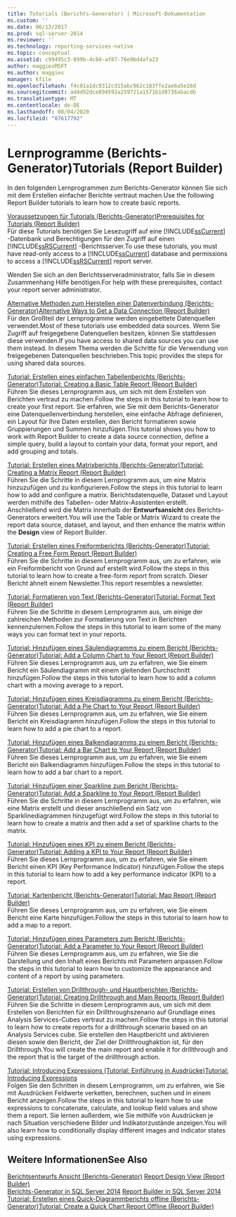 ```yaml
---
title: Tutorials (Berichts-Generator) | Microsoft-Dokumentation
ms.custom: ''
ms.date: 06/13/2017
ms.prod: sql-server-2014
ms.reviewer: ''
ms.technology: reporting-services-native
ms.topic: conceptual
ms.assetid: c99495c3-899b-4c84-af87-76e96d4afa23
author: maggiesMSFT
ms.author: maggies
manager: kfile
ms.openlocfilehash: f4c01a1dc9312cd15abc962c183ffe2ae6a5e16d
ms.sourcegitcommit: ad4d92dce894592a259721a1571b1d8736abacdb
ms.translationtype: MT
ms.contentlocale: de-DE
ms.lasthandoff: 08/04/2020
ms.locfileid: "87617792"
---
```

# <a name="tutorials-report-builder"></a><span data-ttu-id="d964c-102">Lernprogramme (Berichts-Generator)</span><span class="sxs-lookup"><span data-stu-id="d964c-102">Tutorials (Report Builder)</span></span>
  <span data-ttu-id="d964c-103">In den folgenden Lernprogrammen zum Berichts-Generator können Sie sich mit dem Erstellen einfacher Berichte vertraut machen.</span><span class="sxs-lookup"><span data-stu-id="d964c-103">Use the following Report Builder tutorials to learn how to create basic reports.</span></span>  
  
 [<span data-ttu-id="d964c-104">Voraussetzungen für Tutorials &#40;Berichts-Generator&#41;</span><span class="sxs-lookup"><span data-stu-id="d964c-104">Prerequisites for Tutorials &#40;Report Builder&#41;</span></span>](prerequisites-for-tutorials-report-builder.md)  
 <span data-ttu-id="d964c-105">Für diese Tutorials benötigen Sie Lesezugriff auf eine [!INCLUDE[ssCurrent](../includes/sscurrent-md.md)] -Datenbank und Berechtigungen für den Zugriff auf einen [!INCLUDE[ssRSCurrent](../includes/ssrscurrent-md.md)] -Berichtsserver.</span><span class="sxs-lookup"><span data-stu-id="d964c-105">To use these tutorials, you must have read-only access to a [!INCLUDE[ssCurrent](../includes/sscurrent-md.md)] database and permissions to access a [!INCLUDE[ssRSCurrent](../includes/ssrscurrent-md.md)] report server.</span></span>  
  
 <span data-ttu-id="d964c-106">Wenden Sie sich an den Berichtsserveradministrator, falls Sie in diesem Zusammenhang Hilfe benötigen.</span><span class="sxs-lookup"><span data-stu-id="d964c-106">For help with these prerequisites, contact your report server administrator.</span></span>  
  
 [<span data-ttu-id="d964c-107">Alternative Methoden zum Herstellen einer Datenverbindung &#40;Berichts-Generator&#41;</span><span class="sxs-lookup"><span data-stu-id="d964c-107">Alternative Ways to Get a Data Connection &#40;Report Builder&#41;</span></span>](alternative-ways-to-get-a-data-connection-report-builder.md)  
 <span data-ttu-id="d964c-108">Für den Großteil der Lernprogramme werden eingebettete Datenquellen verwendet.</span><span class="sxs-lookup"><span data-stu-id="d964c-108">Most of these tutorials use embedded data sources.</span></span> <span data-ttu-id="d964c-109">Wenn Sie Zugriff auf freigegebene Datenquellen besitzen, können Sie stattdessen diese verwenden.</span><span class="sxs-lookup"><span data-stu-id="d964c-109">If you have access to shared data sources you can use them instead.</span></span> <span data-ttu-id="d964c-110">In diesem Thema werden die Schritte für die Verwendung von freigegebenen Datenquellen beschrieben.</span><span class="sxs-lookup"><span data-stu-id="d964c-110">This topic provides the steps for using shared data sources.</span></span>  
  
 [<span data-ttu-id="d964c-111">Tutorial: Erstellen eines einfachen Tabellenberichts &#40;Berichts-Generator&#41;</span><span class="sxs-lookup"><span data-stu-id="d964c-111">Tutorial: Creating a Basic Table Report &#40;Report Builder&#41;</span></span>](tutorial-creating-a-basic-table-report-report-builder.md)  
 <span data-ttu-id="d964c-112">Führen Sie dieses Lernprogramm aus, um sich mit dem Erstellen von Berichten vertraut zu machen.</span><span class="sxs-lookup"><span data-stu-id="d964c-112">Follow the steps in this tutorial to learn how to create your first report.</span></span> <span data-ttu-id="d964c-113">Sie erfahren, wie Sie mit dem Berichts-Generator eine Datenquellenverbindung herstellen, eine einfache Abfrage definieren, ein Layout für Ihre Daten erstellen, den Bericht formatieren sowie Gruppierungen und Summen hinzufügen.</span><span class="sxs-lookup"><span data-stu-id="d964c-113">This tutorial shows you how to work with Report Builder to create a data source connection, define a simple query, build a layout to contain your data, format your report, and add grouping and totals.</span></span>  
  
 [<span data-ttu-id="d964c-114">Tutorial: Erstellen eines Matrixberichts &#40;Berichts-Generator&#41;</span><span class="sxs-lookup"><span data-stu-id="d964c-114">Tutorial: Creating a Matrix Report &#40;Report Builder&#41;</span></span>](tutorial-creating-a-matrix-report-report-builder.md)  
 <span data-ttu-id="d964c-115">Führen Sie die Schritte in diesem Lernprogramm aus, um eine Matrix hinzuzufügen und zu konfigurieren.</span><span class="sxs-lookup"><span data-stu-id="d964c-115">Follow the steps in this tutorial to learn how to add and configure a matrix.</span></span> <span data-ttu-id="d964c-116">Berichtsdatenquelle, Dataset und Layout werden mithilfe des Tabellen- oder Matrix-Assistenten erstellt. Anschließend wird die Matrix innerhalb der **Entwurfsansicht** des Berichts-Generators erweitert.</span><span class="sxs-lookup"><span data-stu-id="d964c-116">You will use the Table or Matrix Wizard to create the report data source, dataset, and layout, and then enhance the matrix within the **Design** view of Report Builder.</span></span>  
  
 [<span data-ttu-id="d964c-117">Tutorial: Erstellen eines Freiformberichts &#40;Berichts-Generator&#41;</span><span class="sxs-lookup"><span data-stu-id="d964c-117">Tutorial: Creating a Free Form Report &#40;Report Builder&#41;</span></span>](tutorial-creating-a-free-form-report-report-builder.md)  
 <span data-ttu-id="d964c-118">Führen Sie die Schritte in diesem Lernprogramm aus, um zu erfahren, wie ein Freiformbericht von Grund auf erstellt wird.</span><span class="sxs-lookup"><span data-stu-id="d964c-118">Follow the steps in this tutorial to learn how to create a free-form report from scratch.</span></span> <span data-ttu-id="d964c-119">Dieser Bericht ähnelt einem Newsletter.</span><span class="sxs-lookup"><span data-stu-id="d964c-119">This report resembles a newsletter.</span></span>  
  
 [<span data-ttu-id="d964c-120">Tutorial: Formatieren von Text (Berichts-Generator)</span><span class="sxs-lookup"><span data-stu-id="d964c-120">Tutorial: Format Text &#40;Report Builder&#41;</span></span>](tutorial-format-text-report-builder.md)  
 <span data-ttu-id="d964c-121">Führen Sie die Schritte in diesem Lernprogramm aus, um einige der zahlreichen Methoden zur Formatierung von Text in Berichten kennenzulernen.</span><span class="sxs-lookup"><span data-stu-id="d964c-121">Follow the steps in this tutorial to learn some of the many ways you can format text in your reports.</span></span>  
  
 [<span data-ttu-id="d964c-122">Tutorial: Hinzufügen eines Säulendiagramms zu einem Bericht &#40;Berichts-Generator&#41;</span><span class="sxs-lookup"><span data-stu-id="d964c-122">Tutorial: Add a Column Chart to Your Report &#40;Report Builder&#41;</span></span>](tutorial-add-a-column-chart-to-your-report-report-builder.md)  
 <span data-ttu-id="d964c-123">Führen Sie dieses Lernprogramm aus, um zu erfahren, wie Sie einem Bericht ein Säulendiagramm mit einem gleitenden Durchschnitt hinzufügen.</span><span class="sxs-lookup"><span data-stu-id="d964c-123">Follow the steps in this tutorial to learn how to add a column chart with a moving average to a report.</span></span>  
  
 [<span data-ttu-id="d964c-124">Tutorial: Hinzufügen eines Kreisdiagramms zu einem Bericht &#40;Berichts-Generator&#41;</span><span class="sxs-lookup"><span data-stu-id="d964c-124">Tutorial: Add a Pie Chart to Your Report &#40;Report Builder&#41;</span></span>](tutorial-add-a-pie-chart-to-your-report-report-builder.md)  
 <span data-ttu-id="d964c-125">Führen Sie dieses Lernprogramm aus, um zu erfahren, wie Sie einem Bericht ein Kreisdiagramm hinzufügen.</span><span class="sxs-lookup"><span data-stu-id="d964c-125">Follow the steps in this tutorial to learn how to add a pie chart to a report.</span></span>  
  
 [<span data-ttu-id="d964c-126">Tutorial: Hinzufügen eines Balkendiagramms zu einem Bericht (Berichts-Generator)</span><span class="sxs-lookup"><span data-stu-id="d964c-126">Tutorial: Add a Bar Chart to Your Report &#40;Report Builder&#41;</span></span>](tutorial-add-a-bar-chart-to-your-report-report-builder.md)  
 <span data-ttu-id="d964c-127">Führen Sie dieses Lernprogramm aus, um zu erfahren, wie Sie einem Bericht ein Balkendiagramm hinzufügen.</span><span class="sxs-lookup"><span data-stu-id="d964c-127">Follow the steps in this tutorial to learn how to add a bar chart to a report.</span></span>  
  
 [<span data-ttu-id="d964c-128">Tutorial: Hinzufügen einer Sparkline zum Bericht (Berichts-Generator)</span><span class="sxs-lookup"><span data-stu-id="d964c-128">Tutorial: Add a Sparkline to Your Report &#40;Report Builder&#41;</span></span>](tutorial-add-a-sparkline-to-your-report-report-builder.md)  
 <span data-ttu-id="d964c-129">Führen Sie die Schritte in diesem Lernprogramm aus, um zu erfahren, wie eine Matrix erstellt und dieser anschließend ein Satz von Sparklinediagrammen hinzugefügt wird.</span><span class="sxs-lookup"><span data-stu-id="d964c-129">Follow the steps in this tutorial to learn how to create a matrix and then add a set of sparkline charts to the matrix.</span></span>  
  
 [<span data-ttu-id="d964c-130">Tutorial: Hinzufügen eines KPI zu einem Bericht &#40;Berichts-Generator&#41;</span><span class="sxs-lookup"><span data-stu-id="d964c-130">Tutorial: Adding a KPI to Your Report &#40;Report Builder&#41;</span></span>](tutorial-adding-a-kpi-to-your-report-report-builder.md)  
 <span data-ttu-id="d964c-131">Führen Sie dieses Lernprogramm aus, um zu erfahren, wie Sie einem Bericht einen KPI (Key Performance Indicator) hinzufügen.</span><span class="sxs-lookup"><span data-stu-id="d964c-131">Follow the steps in this tutorial to learn how to add a key performance indicator (KPI) to a report.</span></span>  
  
 [<span data-ttu-id="d964c-132">Tutorial: Kartenbericht &#40;Berichts-Generator&#41;</span><span class="sxs-lookup"><span data-stu-id="d964c-132">Tutorial: Map Report &#40;Report Builder&#41;</span></span>](tutorial-map-report-report-builder.md)  
 <span data-ttu-id="d964c-133">Führen Sie dieses Lernprogramm aus, um zu erfahren, wie Sie einem Bericht eine Karte hinzufügen.</span><span class="sxs-lookup"><span data-stu-id="d964c-133">Follow the steps in this tutorial to learn how to add a map to a report.</span></span>  
  
 [<span data-ttu-id="d964c-134">Tutorial: Hinzufügen eines Parameters zum Bericht &#40;Berichts-Generator&#41;</span><span class="sxs-lookup"><span data-stu-id="d964c-134">Tutorial: Add a Parameter to Your Report &#40;Report Builder&#41;</span></span>](tutorial-add-a-parameter-to-your-report-report-builder.md)  
 <span data-ttu-id="d964c-135">Führen Sie dieses Lernprogramm aus, um zu erfahren, wie Sie die Darstellung und den Inhalt eines Berichts mit Parametern anpassen.</span><span class="sxs-lookup"><span data-stu-id="d964c-135">Follow the steps in this tutorial to learn how to customize the appearance and content of a report by using parameters.</span></span>  
  
 [<span data-ttu-id="d964c-136">Tutorial: Erstellen von Drillthrough- und Hauptberichten &#40;Berichts-Generator&#41;</span><span class="sxs-lookup"><span data-stu-id="d964c-136">Tutorial: Creating Drillthrough and Main Reports &#40;Report Builder&#41;</span></span>](tutorial-creating-drillthrough-and-main-reports-report-builder.md)  
 <span data-ttu-id="d964c-137">Führen Sie die Schritte in diesem Lernprogramm aus, um sich mit dem Erstellen von Berichten für ein Drillthroughszenario auf Grundlage eines Analysis Services-Cubes vertraut zu machen.</span><span class="sxs-lookup"><span data-stu-id="d964c-137">Follow the steps in this tutorial to learn how to create reports for a drillthrough scenario based on an Analysis Services cube.</span></span> <span data-ttu-id="d964c-138">Sie erstellen den Hauptbericht und aktivieren diesen sowie den Bericht, der Ziel der Drillthroughaktion ist, für den Drillthrough.</span><span class="sxs-lookup"><span data-stu-id="d964c-138">You will create the main report and enable it for drillthrough and the report that is the target of the drillthrough action.</span></span>  
  
 [<span data-ttu-id="d964c-139">Tutorial: Introducing Expressions (Tutorial: Einführung in Ausdrücke)</span><span class="sxs-lookup"><span data-stu-id="d964c-139">Tutorial: Introducing Expressions</span></span>](tutorial-introducing-expressions.md)  
 <span data-ttu-id="d964c-140">Folgen Sie den Schritten in diesem Lernprogramm, um zu erfahren, wie Sie mit Ausdrücken Feldwerte verketten, berechnen, suchen und in einem Bericht anzeigen.</span><span class="sxs-lookup"><span data-stu-id="d964c-140">Follow the steps in this tutorial to learn how to use expressions to concatenate, calculate, and lookup field values and show them a report.</span></span> <span data-ttu-id="d964c-141">Sie lernen außerdem, wie Sie mithilfe von Ausdrücken je nach Situation verschiedene Bilder und Indikatorzustände anzeigen.</span><span class="sxs-lookup"><span data-stu-id="d964c-141">You will also learn how to conditionally display different images and indicator states using expressions.</span></span>  
  
## <a name="see-also"></a><span data-ttu-id="d964c-142">Weitere Informationen</span><span class="sxs-lookup"><span data-stu-id="d964c-142">See Also</span></span>  
 <span data-ttu-id="d964c-143">[Berichtsentwurfs Ansicht &#40;Berichts-Generator&#41;](report-builder/report-design-view-report-builder.md) </span><span class="sxs-lookup"><span data-stu-id="d964c-143">[Report Design View &#40;Report Builder&#41;](report-builder/report-design-view-report-builder.md) </span></span>  
 <span data-ttu-id="d964c-144">[Berichts-Generator in SQL Server 2014](report-builder/report-builder-in-sql-server-2016.md) </span><span class="sxs-lookup"><span data-stu-id="d964c-144">[Report Builder in SQL Server 2014](report-builder/report-builder-in-sql-server-2016.md) </span></span>  
 [<span data-ttu-id="d964c-145">Tutorial: Erstellen eines Quick-Diagrammberichts offline &#40;Berichts-Generator&#41;</span><span class="sxs-lookup"><span data-stu-id="d964c-145">Tutorial: Create a Quick Chart Report Offline &#40;Report Builder&#41;</span></span>](report-builder/tutorial-create-a-quick-chart-report-offline-report-builder.md)  
  
  
